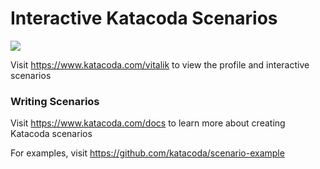 # Interactive Katacoda Scenarios

[![](http://shields.katacoda.com/katacoda/vitalik/count.svg)](https://www.katacoda.com/vitalik "Get your profile on Katacoda.com")

Visit https://www.katacoda.com/vitalik to view the profile and interactive scenarios

### Writing Scenarios
Visit https://www.katacoda.com/docs to learn more about creating Katacoda scenarios

For examples, visit https://github.com/katacoda/scenario-example

